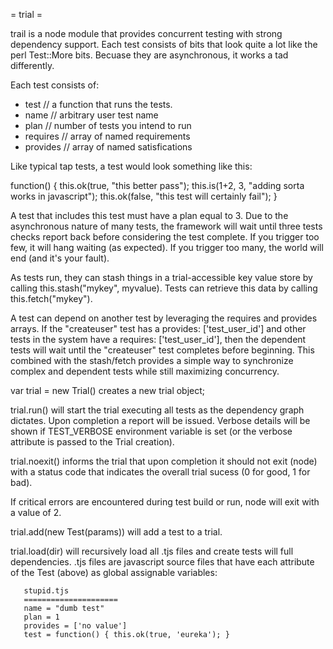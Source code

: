 = trial =

trail is a node module that provides concurrent testing with strong
dependency support.  Each test consists of bits that look quite a lot
like the perl Test::More bits.  Becuase they are asynchronous, it works
a tad differently.

Each test consists of:

  * test // a function that runs the tests.
  * name // arbitrary user test name
  * plan // number of tests you intend to run
  * requires // array of named requirements
  * provides // array of named satisfications

Like typical tap tests, a test would look something like this:

function() {
  this.ok(true, "this better pass");
  this.is(1+2, 3, "adding sorta works in javascript");
  this.ok(false, "this test will certainly fail");
}

A test that includes this test must have a plan equal to 3. Due to
the asynchronous nature of many tests, the framework will wait until
three tests checks report back before considering the test complete.
If you trigger too few, it will hang waiting (as expected).  If you
trigger too many, the world will end (and it's your fault).

As tests run, they can stash things in a trial-accessible key value
store by calling this.stash("mykey", myvalue).  Tests can retrieve
this data by calling this.fetch("mykey").

A test can depend on another test by leveraging the requires and
provides arrays.  If the "createuser" test has a
provides: ['test_user_id'] and other tests in the system have
a requires: ['test_user_id'], then the dependent tests will wait
until the "createuser" test completes before beginning. This
combined with the stash/fetch provides a simple way to synchronize
complex and dependent tests while still maximizing concurrency.

var trial = new Trial() creates a new trial object;

trial.run() will start the trial executing all tests as the
dependency graph dictates. Upon completion a report will be issued.
Verbose details will be shown if TEST_VERBOSE environment variable is
set (or the verbose attribute is passed to the Trial creation).

trial.noexit() informs the trial that upon completion it should not
exit (node) with a status code that indicates the overall trial
sucess (0 for good, 1 for bad).

If critical errors are encountered during test build or run, node will
exit with a value of 2.

trial.add(new Test(params)) will add a test to a trial.

trial.load(dir) will recursively load all .tjs files and create
tests will full dependencies. .tjs files are javascript source files
that have each attribute of the Test (above) as global assignable
variables:

       stupid.tjs
       =====================
       name = "dumb test"
       plan = 1
       provides = ['no value']
       test = function() { this.ok(true, 'eureka'); }
